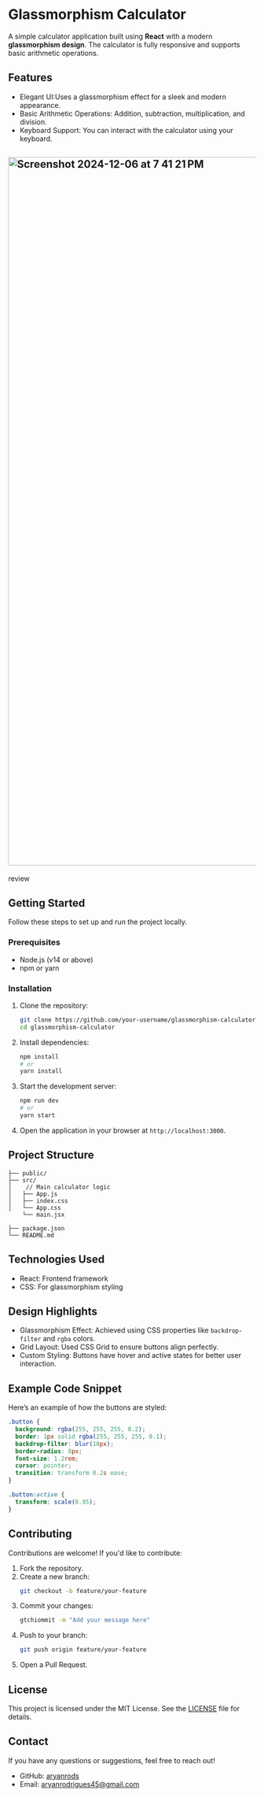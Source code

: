 
# Glassmorphism Calculator

A simple calculator application built using **React** with a modern **glassmorphism design**. The calculator is fully responsive and supports basic arithmetic operations.

## Features

- Elegant UI:Uses a glassmorphism effect for a sleek and modern appearance.
- Basic Arithmetic Operations: Addition, subtraction, multiplication, and division.
- Keyboard Support: You can interact with the calculator using your keyboard.

## <img width="1440" alt="Screenshot 2024-12-06 at 7 41 21 PM" src="https://github.com/user-attachments/assets/d1ec11af-8d07-4625-8f77-9d1acf222207">
review





## Getting Started

Follow these steps to set up and run the project locally.

### Prerequisites

- Node.js (v14 or above)
- npm or yarn

### Installation

1. Clone the repository:

   ```bash
   git clone https://github.com/your-username/glassmorphism-calculator.git
   cd glassmorphism-calculator
   ```

2. Install dependencies:

   ```bash
   npm install
   # or
   yarn install
   ```

3. Start the development server:

   ```bash
   npm run dev
   # or
   yarn start
   ```

4. Open the application in your browser at `http://localhost:3000`.

## Project Structure

```
├── public/
├── src/
│    // Main calculator logic
│   ├── App.js          
│   ├── index.css       
│   └── App.css
    └── main.jsx
        
├── package.json
└── README.md
```

## Technologies Used

- React: Frontend framework
- CSS: For glassmorphism styling

## Design Highlights

- Glassmorphism Effect: Achieved using CSS properties like `backdrop-filter` and `rgba` colors.
- Grid Layout: Used CSS Grid to ensure buttons align perfectly.
- Custom Styling: Buttons have hover and active states for better user interaction.

## Example Code Snippet

Here’s an example of how the buttons are styled:

```css
.button {
  background: rgba(255, 255, 255, 0.2);
  border: 1px solid rgba(255, 255, 255, 0.1);
  backdrop-filter: blur(10px);
  border-radius: 8px;
  font-size: 1.2rem;
  cursor: pointer;
  transition: transform 0.2s ease;
}

.button:active {
  transform: scale(0.95);
}
```

## Contributing

Contributions are welcome! If you'd like to contribute:

1. Fork the repository.
2. Create a new branch:
   ```bash
   git checkout -b feature/your-feature
   ```
3. Commit your changes:
   ```bash
   gtchiommit -m "Add your message here"
   ```
4. Push to your branch:
   ```bash
   git push origin feature/your-feature
   ```
5. Open a Pull Request.

## License

This project is licensed under the MIT License. See the [LICENSE](LICENSE) file for details.

## Contact

If you have any questions or suggestions, feel free to reach out!

- GitHub: [aryanrods](https://github.com/aryanrods)
- Email: [aryanrodrigues45@gmail.com](aryanrodrigues45@gmail.com)

